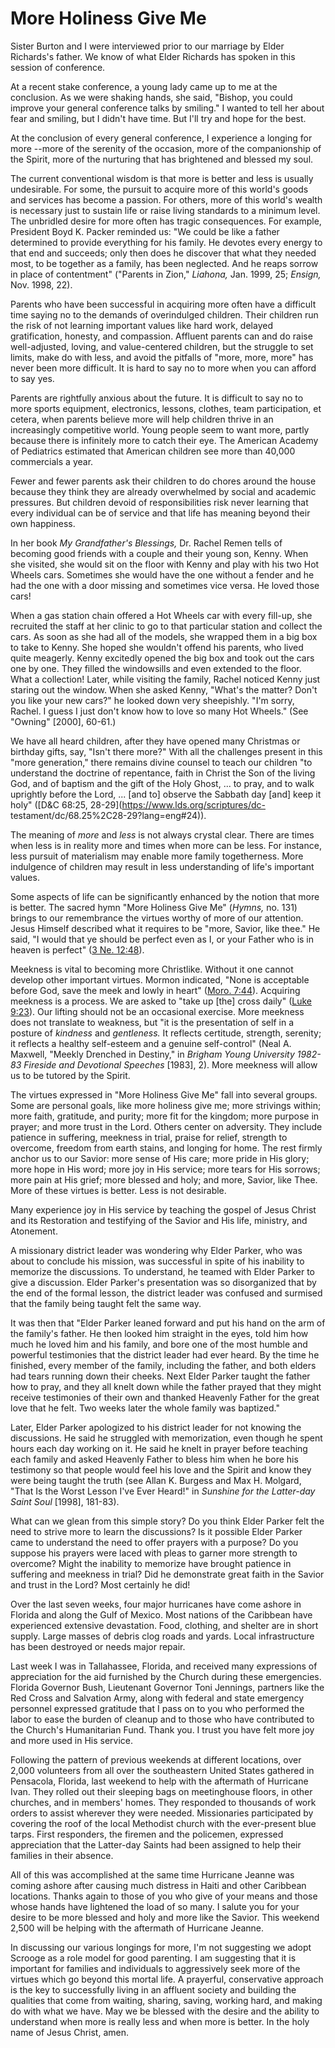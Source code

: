 # More Holiness Give Me

Sister Burton and I were interviewed prior to our marriage by Elder Richards's
father. We know of what Elder Richards has spoken in this session of
conference.

At a recent stake conference, a young lady came up to me at the conclusion. As
we were shaking hands, she said, "Bishop, you could improve your general
conference talks by smiling." I wanted to tell her about fear and smiling, but
I didn't have time. But I'll try and hope for the best.

At the conclusion of every general conference, I experience a longing for more
--more of the serenity of the occasion, more of the companionship of the
Spirit, more of the nurturing that has brightened and blessed my soul.

The current conventional wisdom is that more is better and less is usually
undesirable. For some, the pursuit to acquire more of this world's goods and
services has become a passion. For others, more of this world's wealth is
necessary just to sustain life or raise living standards to a minimum level.
The unbridled desire for more often has tragic consequences. For example,
President Boyd K. Packer reminded us: "We could be like a father determined to
provide everything for his family. He devotes every energy to that end and
succeeds; only then does he discover that what they needed most, to be
together as a family, has been neglected. And he reaps sorrow in place of
contentment" ("Parents in Zion," _Liahona,_ Jan. 1999, 25; _Ensign,_ Nov.
1998, 22).

Parents who have been successful in acquiring more often have a difficult time
saying no to the demands of overindulged children. Their children run the risk
of not learning important values like hard work, delayed gratification,
honesty, and compassion. Affluent parents can and do raise well-adjusted,
loving, and value-centered children, but the struggle to set limits, make do
with less, and avoid the pitfalls of "more, more, more" has never been more
difficult. It is hard to say no to more when you can afford to say yes.

Parents are rightfully anxious about the future. It is difficult to say no to
more sports equipment, electronics, lessons, clothes, team participation, et
cetera, when parents believe more will help children thrive in an increasingly
competitive world. Young people seem to want more, partly because there is
infinitely more to catch their eye. The American Academy of Pediatrics
estimated that American children see more than 40,000 commercials a year.

Fewer and fewer parents ask their children to do chores around the house
because they think they are already overwhelmed by social and academic
pressures. But children devoid of responsibilities risk never learning that
every individual can be of service and that life has meaning beyond their own
happiness.

In her book _My Grandfather's Blessings,_ Dr. Rachel Remen tells of becoming
good friends with a couple and their young son, Kenny. When she visited, she
would sit on the floor with Kenny and play with his two Hot Wheels cars.
Sometimes she would have the one without a fender and he had the one with a
door missing and sometimes vice versa. He loved those cars!

When a gas station chain offered a Hot Wheels car with every fill-up, she
recruited the staff at her clinic to go to that particular station and collect
the cars. As soon as she had all of the models, she wrapped them in a big box
to take to Kenny. She hoped she wouldn't offend his parents, who lived quite
meagerly. Kenny excitedly opened the big box and took out the cars one by one.
They filled the windowsills and even extended to the floor. What a collection!
Later, while visiting the family, Rachel noticed Kenny just staring out the
window. When she asked Kenny, "What's the matter? Don't you like your new
cars?" he looked down very sheepishly. "I'm sorry, Rachel. I guess I just
don't know how to love so many Hot Wheels." (See "Owning" [2000], 60-61.)

We have all heard children, after they have opened many Christmas or birthday
gifts, say, "Isn't there more?" With all the challenges present in this "more
generation," there remains divine counsel to teach our children "to understand
the doctrine of repentance, faith in Christ the Son of the living God, and of
baptism and the gift of the Holy Ghost, ... to pray, and to walk uprightly
before the Lord, ... [and to] observe the Sabbath day [and] keep it holy"
([D&amp;C 68:25, 28-29](https://www.lds.org/scriptures/dc-
testament/dc/68.25%2C28-29?lang=eng#24)).

The meaning of _more_ and _less_ is not always crystal clear. There are times
when less is in reality more and times when more can be less. For instance,
less pursuit of materialism may enable more family togetherness. More
indulgence of children may result in less understanding of life's important
values.

Some aspects of life can be significantly enhanced by the notion that more is
better. The sacred hymn "More Holiness Give Me" (_Hymns,_ no. 131) brings to
our remembrance the virtues worthy of more of our attention. Jesus Himself
described what it requires to be "more, Savior, like thee." He said, "I would
that ye should be perfect even as I, or your Father who is in heaven is
perfect" ([3 Ne.
12:48](https://www.lds.org/scriptures/bofm/3-ne/12.48?lang=eng#47)).

Meekness is vital to becoming more Christlike. Without it one cannot develop
other important virtues. Mormon indicated, "None is acceptable before God,
save the meek and lowly in heart" ([Moro.
7:44](https://www.lds.org/scriptures/bofm/moro/7.44?lang=eng#43)). Acquiring
meekness is a process. We are asked to "take up [the] cross daily" ([Luke
9:23](https://www.lds.org/scriptures/nt/luke/9.23?lang=eng#22)). Our lifting
should not be an occasional exercise. More meekness does not translate to
weakness, but "it is the presentation of self in a posture of _kindness_ and
_gentleness._ It reflects certitude, strength, serenity; it reflects a healthy
self-esteem and a genuine self-control" (Neal A. Maxwell, "Meekly Drenched in
Destiny," in _Brigham Young University 1982-83 Fireside and Devotional
Speeches_ [1983], 2). More meekness will allow us to be tutored by the Spirit.

The virtues expressed in "More Holiness Give Me" fall into several groups.
Some are personal goals, like more holiness give me; more strivings within;
more faith, gratitude, and purity; more fit for the kingdom; more purpose in
prayer; and more trust in the Lord. Others center on adversity. They include
patience in suffering, meekness in trial, praise for relief, strength to
overcome, freedom from earth stains, and longing for home. The rest firmly
anchor us to our Savior: more sense of His care; more pride in His glory; more
hope in His word; more joy in His service; more tears for His sorrows; more
pain at His grief; more blessed and holy; and more, Savior, like Thee. More of
these virtues is better. Less is not desirable.

Many experience joy in His service by teaching the gospel of Jesus Christ and
its Restoration and testifying of the Savior and His life, ministry, and
Atonement.

A missionary district leader was wondering why Elder Parker, who was about to
conclude his mission, was successful in spite of his inability to memorize the
discussions. To understand, he teamed with Elder Parker to give a discussion.
Elder Parker's presentation was so disorganized that by the end of the formal
lesson, the district leader was confused and surmised that the family being
taught felt the same way.

It was then that "Elder Parker leaned forward and put his hand on the arm of
the family's father. He then looked him straight in the eyes, told him how
much he loved him and his family, and bore one of the most humble and powerful
testimonies that the district leader had ever heard. By the time he finished,
every member of the family, including the father, and both elders had tears
running down their cheeks. Next Elder Parker taught the father how to pray,
and they all knelt down while the father prayed that they might receive
testimonies of their own and thanked Heavenly Father for the great love that
he felt. Two weeks later the whole family was baptized."

Later, Elder Parker apologized to his district leader for not knowing the
discussions. He said he struggled with memorization, even though he spent
hours each day working on it. He said he knelt in prayer before teaching each
family and asked Heavenly Father to bless him when he bore his testimony so
that people would feel his love and the Spirit and know they were being taught
the truth (see Allan K. Burgess and Max H. Molgard, "That Is the Worst Lesson
I've Ever Heard!" in _Sunshine for the Latter-day Saint Soul_ [1998], 181-83).

What can we glean from this simple story? Do you think Elder Parker felt the
need to strive more to learn the discussions? Is it possible Elder Parker came
to understand the need to offer prayers with a purpose? Do you suppose his
prayers were laced with pleas to garner more strength to overcome? Might the
inability to memorize have brought patience in suffering and meekness in
trial? Did he demonstrate great faith in the Savior and trust in the Lord?
Most certainly he did!

Over the last seven weeks, four major hurricanes have come ashore in Florida
and along the Gulf of Mexico. Most nations of the Caribbean have experienced
extensive devastation. Food, clothing, and shelter are in short supply. Large
masses of debris clog roads and yards. Local infrastructure has been destroyed
or needs major repair.

Last week I was in Tallahassee, Florida, and received many expressions of
appreciation for the aid furnished by the Church during these emergencies.
Florida Governor Bush, Lieutenant Governor Toni Jennings, partners like the
Red Cross and Salvation Army, along with federal and state emergency personnel
expressed gratitude that I pass on to you who performed the labor to ease the
burden of cleanup and to those who have contributed to the Church's
Humanitarian Fund. Thank you. I trust you have felt more joy and more used in
His service.

Following the pattern of previous weekends at different locations, over 2,000
volunteers from all over the southeastern United States gathered in Pensacola,
Florida, last weekend to help with the aftermath of Hurricane Ivan. They
rolled out their sleeping bags on meetinghouse floors, in other churches, and
in members' homes. They responded to thousands of work orders to assist
wherever they were needed. Missionaries participated by covering the roof of
the local Methodist church with the ever-present blue tarps. First responders,
the firemen and the policemen, expressed appreciation that the Latter-day
Saints had been assigned to help their families in their absence.

All of this was accomplished at the same time Hurricane Jeanne was coming
ashore after causing much distress in Haiti and other Caribbean locations.
Thanks again to those of you who give of your means and those whose hands have
lightened the load of so many. I salute you for your desire to be more blessed
and holy and more like the Savior. This weekend 2,500 will be helping with the
aftermath of Hurricane Jeanne.

In discussing our various longings for more, I'm not suggesting we adopt
Scrooge as a role model for good parenting. I am suggesting that it is
important for families and individuals to aggressively seek more of the
virtues which go beyond this mortal life. A prayerful, conservative approach
is the key to successfully living in an affluent society and building the
qualities that come from waiting, sharing, saving, working hard, and making do
with what we have. May we be blessed with the desire and the ability to
understand when more is really less and when more is better. In the holy name
of Jesus Christ, amen.

